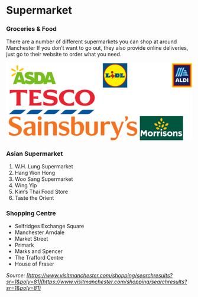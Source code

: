 # Supermarket      
### Groceries & Food      
There are a number of different supermarkets you can shop at around Manchester If you don’t want to go out, they also provide online deliveries, just go to their website to order what you need.      

![](../images/supermarket.png)   

### Asian Supermarket     
1. W.H. Lung Supermarket
2. Hang Won Hong
3. Woo Sang Supermarket
4. Wing Yip
5. Kim’s Thai Food Store
6. Taste the Orient      

### Shopping Centre     
- Selfridges Exchange Square 
- Manchester Arndale   
- Market Street 
- Primark 
- Marks and Spencer
- The Trafford Centre 
- House of Fraser 

_Source: [https://www.visitmanchester.com/shopping/searchresults?sr=1&poly=81](https://www.visitmanchester.com/shopping/searchresults?sr=1&poly=81)_    
